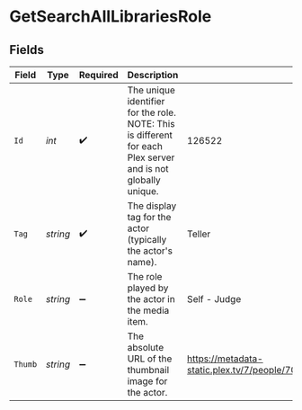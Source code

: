 # GetSearchAllLibrariesRole


## Fields

| Field                                                                                                         | Type                                                                                                          | Required                                                                                                      | Description                                                                                                   | Example                                                                                                       |
| ------------------------------------------------------------------------------------------------------------- | ------------------------------------------------------------------------------------------------------------- | ------------------------------------------------------------------------------------------------------------- | ------------------------------------------------------------------------------------------------------------- | ------------------------------------------------------------------------------------------------------------- |
| `Id`                                                                                                          | *int*                                                                                                         | :heavy_check_mark:                                                                                            | The unique identifier for the role.<br/>NOTE: This is different for each Plex server and is not globally unique.<br/> | 126522                                                                                                        |
| `Tag`                                                                                                         | *string*                                                                                                      | :heavy_check_mark:                                                                                            | The display tag for the actor (typically the actor's name).                                                   | Teller                                                                                                        |
| `Role`                                                                                                        | *string*                                                                                                      | :heavy_minus_sign:                                                                                            | The role played by the actor in the media item.                                                               | Self - Judge                                                                                                  |
| `Thumb`                                                                                                       | *string*                                                                                                      | :heavy_minus_sign:                                                                                            | The absolute URL of the thumbnail image for the actor.                                                        | https://metadata-static.plex.tv/7/people/708568fd018d7aa8b1032dcf867747e8.jpg                                 |